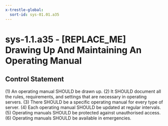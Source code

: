 ```yaml
---
x-trestle-global:
  sort-id: sys-01.01.a35
---
```


# sys-1.1.a35 - \[REPLACE_ME\] Drawing Up And Maintaining An Operating Manual

## Control Statement

(1) An operating manual SHOULD be drawn up. (2) It SHOULD document all the rules, requirements,
and settings that are necessary in operating servers. (3) There SHOULD be a specific operating
manual for every type of server. (4) Each operating manual SHOULD be updated at regular
intervals. (5) Operating manuals SHOULD be protected against unauthorised access. (6) Operating
manuals SHOULD be available in emergencies.
